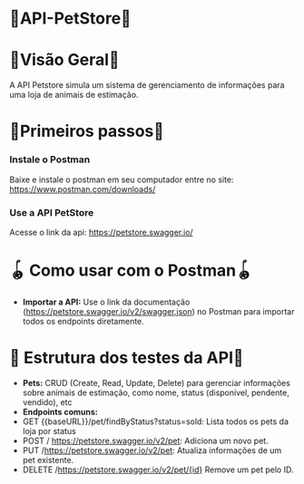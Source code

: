# 🐶API-PetStore🐶 #

# 👀Visão Geral👀 #
A API Petstore simula um sistema de gerenciamento de informações para uma loja de animais de estimação. 

# 🏃Primeiros passos🏃 #
### Instale o Postman ###
Baixe e instale o postman em seu computador entre no site: https://www.postman.com/downloads/
### Use a API PetStore ###
Acesse o link da api: https://petstore.swagger.io/

# 🪀 Como usar com o Postman🪀  #
+ **Importar a API:** Use o link da documentação (https://petstore.swagger.io/v2/swagger.json) no Postman para importar todos os endpoints diretamente.


# 🔨 Estrutura dos testes da API🔨  #
+ **Pets:** CRUD (Create, Read, Update, Delete) para gerenciar informações sobre animais de estimação, como nome, status (disponível, pendente, vendido), etc
+  **Endpoints comuns:**
+  GET {{baseURL}}/pet/findByStatus?status=sold: Lista todos os pets da loja por status
+  POST / https://petstore.swagger.io/v2/pet: Adiciona um novo pet.
+ PUT /https://petstore.swagger.io/v2/pet: Atualiza informações de um pet existente.
+ DELETE /https://petstore.swagger.io/v2/pet/{id} Remove um pet pelo ID.
  




